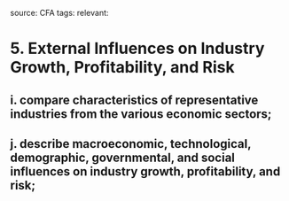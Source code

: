 source: CFA
tags: 
relevant: 

# 5. External Influences on Industry Growth, Profitability, and Risk

## i. compare characteristics of representative industries from the various economic sectors;
## j. describe macroeconomic, technological, demographic, governmental, and social influences on industry growth, profitability, and risk;

